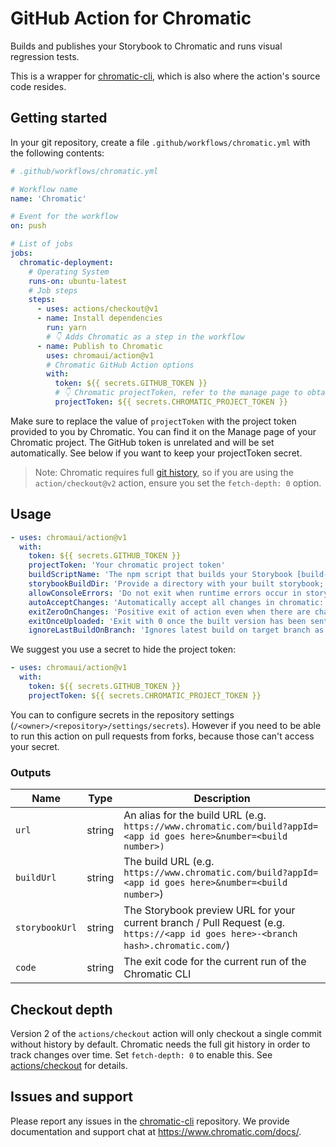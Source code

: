 # GitHub Action for Chromatic

Builds and publishes your Storybook to Chromatic and runs visual regression tests.

This is a wrapper for [chromatic-cli](https://github.com/chromaui/chromatic-cli), which is also where the action's source code resides.

## Getting started

In your git repository, create a file `.github/workflows/chromatic.yml` with the following contents:

```yml
# .github/workflows/chromatic.yml

# Workflow name
name: 'Chromatic'

# Event for the workflow
on: push

# List of jobs
jobs:
  chromatic-deployment:
    # Operating System
    runs-on: ubuntu-latest
    # Job steps
    steps:
      - uses: actions/checkout@v1
      - name: Install dependencies
        run: yarn
        # 👇 Adds Chromatic as a step in the workflow
      - name: Publish to Chromatic
        uses: chromaui/action@v1
        # Chromatic GitHub Action options
        with:
          token: ${{ secrets.GITHUB_TOKEN }}
          # 👇 Chromatic projectToken, refer to the manage page to obtain it.
          projectToken: ${{ secrets.CHROMATIC_PROJECT_TOKEN }}
```

Make sure to replace the value of `projectToken` with the project token provided to you by Chromatic. You can find it on the Manage page of your Chromatic project. The GitHub token is unrelated and will be set automatically. See below if you want to keep your projectToken secret.

> Note: Chromatic requires full [git history](#checkout-depth), so if you are using the `action/checkout@v2` action, ensure you set the `fetch-depth: 0` option.

## Usage

```yaml
- uses: chromaui/action@v1
  with:
    token: ${{ secrets.GITHUB_TOKEN }}
    projectToken: 'Your chromatic project token'
    buildScriptName: 'The npm script that builds your Storybook [build-storybook]'
    storybookBuildDir: 'Provide a directory with your built storybook; use if you've already built your storybook'
    allowConsoleErrors: 'Do not exit when runtime errors occur in storybook'
    autoAcceptChanges: 'Automatically accept all changes in chromatic: boolean or branchname'
    exitZeroOnChanges: 'Positive exit of action even when there are changes: boolean or branchname'
    exitOnceUploaded: 'Exit with 0 once the built version has been sent to chromatic: boolean or branchname'
    ignoreLastBuildOnBranch: 'Ignores latest build on target branch as a baseline if branch is no longer present in history (i.e. branch was rebased): branchname'
```

We suggest you use a secret to hide the project token:

```yaml
- uses: chromaui/action@v1
  with:
    token: ${{ secrets.GITHUB_TOKEN }}
    projectToken: ${{ secrets.CHROMATIC_PROJECT_TOKEN }}
```

You can to configure secrets in the repository settings (`/<owner>/<repository>/settings/secrets`). However if you need to be able to run this action on pull requests from forks, because those can't access your secret.

### Outputs

| Name | Type | Description |
| --- | --- | --- |
| `url` | string | An alias for the build URL (e.g. `https://www.chromatic.com/build?appId=<app id goes here>&number=<build number>)` |
| `buildUrl` | string | The build URL (e.g. `https://www.chromatic.com/build?appId=<app id goes here>&number=<build number>`) |
| `storybookUrl` | string | The Storybook preview URL for your current branch / Pull Request (e.g. `https://<app id goes here>-<branch hash>.chromatic.com/`) |
| `code` | string | The exit code for the current run of the Chromatic CLI |

## Checkout depth

Version 2 of the `actions/checkout` action will only checkout a single commit without history by default. Chromatic needs the full git history in order to track changes over time. Set `fetch-depth: 0` to enable this. See [actions/checkout](https://github.com/actions/checkout#readme) for details.

## Issues and support

Please report any issues in the [chromatic-cli](https://github.com/chromaui/chromatic-cli) repository. We provide documentation and support chat at https://www.chromatic.com/docs/.

